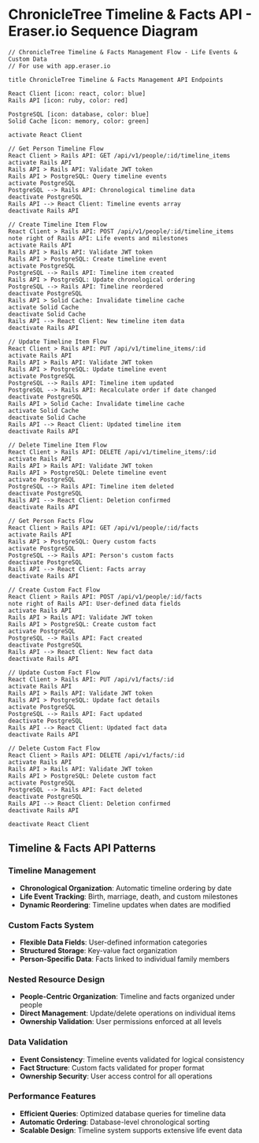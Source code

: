 # ChronicleTree Timeline & Facts API - Eraser.io Sequence Diagram

```
// ChronicleTree Timeline & Facts Management Flow - Life Events & Custom Data
// For use with app.eraser.io

title ChronicleTree Timeline & Facts Management API Endpoints

React Client [icon: react, color: blue]
Rails API [icon: ruby, color: red]

PostgreSQL [icon: database, color: blue]
Solid Cache [icon: memory, color: green]

activate React Client

// Get Person Timeline Flow
React Client > Rails API: GET /api/v1/people/:id/timeline_items
activate Rails API
Rails API > Rails API: Validate JWT token
Rails API > PostgreSQL: Query timeline events
activate PostgreSQL
PostgreSQL --> Rails API: Chronological timeline data
deactivate PostgreSQL
Rails API --> React Client: Timeline events array
deactivate Rails API

// Create Timeline Item Flow
React Client > Rails API: POST /api/v1/people/:id/timeline_items
note right of Rails API: Life events and milestones
activate Rails API
Rails API > Rails API: Validate JWT token
Rails API > PostgreSQL: Create timeline event
activate PostgreSQL
PostgreSQL --> Rails API: Timeline item created
Rails API > PostgreSQL: Update chronological ordering
PostgreSQL --> Rails API: Timeline reordered
deactivate PostgreSQL
Rails API > Solid Cache: Invalidate timeline cache
activate Solid Cache
deactivate Solid Cache
Rails API --> React Client: New timeline item data
deactivate Rails API

// Update Timeline Item Flow
React Client > Rails API: PUT /api/v1/timeline_items/:id
activate Rails API
Rails API > Rails API: Validate JWT token
Rails API > PostgreSQL: Update timeline event
activate PostgreSQL
PostgreSQL --> Rails API: Timeline item updated
PostgreSQL --> Rails API: Recalculate order if date changed
deactivate PostgreSQL
Rails API > Solid Cache: Invalidate timeline cache
activate Solid Cache
deactivate Solid Cache
Rails API --> React Client: Updated timeline item
deactivate Rails API

// Delete Timeline Item Flow
React Client > Rails API: DELETE /api/v1/timeline_items/:id
activate Rails API
Rails API > Rails API: Validate JWT token
Rails API > PostgreSQL: Delete timeline event
activate PostgreSQL
PostgreSQL --> Rails API: Timeline item deleted
deactivate PostgreSQL
Rails API --> React Client: Deletion confirmed
deactivate Rails API

// Get Person Facts Flow
React Client > Rails API: GET /api/v1/people/:id/facts
activate Rails API
Rails API > PostgreSQL: Query custom facts
activate PostgreSQL
PostgreSQL --> Rails API: Person's custom facts
deactivate PostgreSQL
Rails API --> React Client: Facts array
deactivate Rails API

// Create Custom Fact Flow
React Client > Rails API: POST /api/v1/people/:id/facts
note right of Rails API: User-defined data fields
activate Rails API
Rails API > Rails API: Validate JWT token
Rails API > PostgreSQL: Create custom fact
activate PostgreSQL
PostgreSQL --> Rails API: Fact created
deactivate PostgreSQL
Rails API --> React Client: New fact data
deactivate Rails API

// Update Custom Fact Flow
React Client > Rails API: PUT /api/v1/facts/:id
activate Rails API
Rails API > Rails API: Validate JWT token
Rails API > PostgreSQL: Update fact details
activate PostgreSQL
PostgreSQL --> Rails API: Fact updated
deactivate PostgreSQL
Rails API --> React Client: Updated fact data
deactivate Rails API

// Delete Custom Fact Flow
React Client > Rails API: DELETE /api/v1/facts/:id
activate Rails API
Rails API > Rails API: Validate JWT token
Rails API > PostgreSQL: Delete custom fact
activate PostgreSQL
PostgreSQL --> Rails API: Fact deleted
deactivate PostgreSQL
Rails API --> React Client: Deletion confirmed
deactivate Rails API

deactivate React Client
```

## Timeline & Facts API Patterns

### Timeline Management
- **Chronological Organization**: Automatic timeline ordering by date
- **Life Event Tracking**: Birth, marriage, death, and custom milestones
- **Dynamic Reordering**: Timeline updates when dates are modified

### Custom Facts System
- **Flexible Data Fields**: User-defined information categories
- **Structured Storage**: Key-value fact organization
- **Person-Specific Data**: Facts linked to individual family members

### Nested Resource Design
- **People-Centric Organization**: Timeline and facts organized under people
- **Direct Management**: Update/delete operations on individual items
- **Ownership Validation**: User permissions enforced at all levels

### Data Validation
- **Event Consistency**: Timeline events validated for logical consistency
- **Fact Structure**: Custom facts validated for proper format
- **Ownership Security**: User access control for all operations

### Performance Features
- **Efficient Queries**: Optimized database queries for timeline data
- **Automatic Ordering**: Database-level chronological sorting
- **Scalable Design**: Timeline system supports extensive life event data
